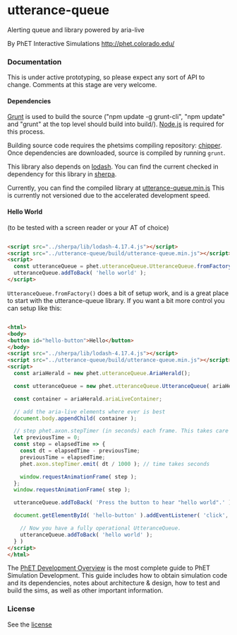 utterance-queue
=======================================================

Alerting queue and library powered by aria-live

By PhET Interactive Simulations
http://phet.colorado.edu/

### Documentation

This is under active prototyping, so please expect any sort of API to change. Comments at this stage are very welcome.

#### Dependencies

[Grunt](http://gruntjs.com/) is used to build the source ("npm update -g grunt-cli", "npm update" and "grunt" at the top
level should build into build/). [Node.js](http://nodejs.org/) is required for this process.

Building source code requires the phetsims compiling repository: [chipper](http://github.com/phetsims/chipper/). Once
dependencies are downloaded, source is compiled by running `grunt`.

This library also depends on [lodash](https://lodash.com/). You can find the current checked in dependency for this
library in [sherpa](http://github.com/phetsims/sherpa/lib).

Currently, you can find the compiled library
at [utterance-queue.min.js](http://phetsims.github.io/utterance-queue/build/utterance-queue.min.js)
This is currently not versioned due to the accelerated development speed.

#### Hello World

(to be tested with a screen reader or your AT of choice)

```html

<script src="../sherpa/lib/lodash-4.17.4.js"></script>
<script src="../utterance-queue/build/utterance-queue.min.js"></script>
<script>
  const utteranceQueue = phet.utteranceQueue.UtteranceQueue.fromFactory();
  utteranceQueue.addToBack( 'hello world' );
</script>
```

`UtteranceQueue.fromFactory()` does a bit of setup work, and is a great place to start with the utterance-queue library.
If you want a bit more control you can setup like this:

```html

<html>
<body>
<button id="hello-button">Hello</button>
</body>
<script src="../sherpa/lib/lodash-4.17.4.js"></script>
<script src="../utterance-queue/build/utterance-queue.min.js"></script>
<script>
  const ariaHerald = new phet.utteranceQueue.AriaHerald();

  const utteranceQueue = new phet.utteranceQueue.UtteranceQueue( ariaHerald );

  const container = ariaHerald.ariaLiveContainer;

  // add the aria-live elements where ever is best
  document.body.appendChild( container );

  // step phet.axon.stepTimer (in seconds) each frame. This takes care of UtteranceQueue's timing
  let previousTime = 0;
  const step = elapsedTime => {
    const dt = elapsedTime - previousTime;
    previousTime = elapsedTime;
    phet.axon.stepTimer.emit( dt / 1000 ); // time takes seconds

    window.requestAnimationFrame( step );
  };
  window.requestAnimationFrame( step );

  utteranceQueue.addToBack( 'Press the button to hear "hello world".' );

  document.getElementById( 'hello-button' ).addEventListener( 'click', () => {

    // Now you have a fully operational UtteranceQueue.
    utteranceQueue.addToBack( 'hello world' );
  } )
</script>
</html>
```

The [PhET Development Overview](https://github.com/phetsims/phet-info/blob/master/doc/phet-development-overview.md) is
the most complete guide to PhET Simulation Development. This guide includes how to obtain simulation code and its
dependencies, notes about architecture & design, how to test and build the sims, as well as other important information.

### License

See the [license](LICENSE)